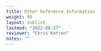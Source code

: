 ```yaml
---
title: Other Reference Information
weight: 99
layout: sublist
lastmod: "2022-08-27"
reviewer: "Chris Ketron"
notes: ""
---
```


